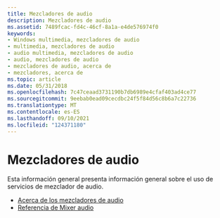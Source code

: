```yaml
---
title: Mezcladores de audio
description: Mezcladores de audio
ms.assetid: 7489fcac-fd4c-46cf-8a1a-e4de576974f0
keywords:
- Windows multimedia, mezcladores de audio
- multimedia, mezcladores de audio
- audio multimedia, mezcladores de audio
- audio, mezcladores de audio
- mezcladores de audio, acerca de
- mezcladores, acerca de
ms.topic: article
ms.date: 05/31/2018
ms.openlocfilehash: 7c47ceaad3731190b7db6989e4cfaf403ad4ce77
ms.sourcegitcommit: 9eebab0ead09cecdbc24f5f84d56c8b6a7c22736
ms.translationtype: MT
ms.contentlocale: es-ES
ms.lasthandoff: 09/10/2021
ms.locfileid: "124371180"
---
```

# <a name="audio-mixers"></a>Mezcladores de audio

Esta información general presenta información general sobre el uso de servicios de mezclador de audio.

-   [Acerca de los mezcladores de audio](about-audio-mixers.md)
-   [Referencia de Mixer audio](audio-mixer-reference.md)

 

 




